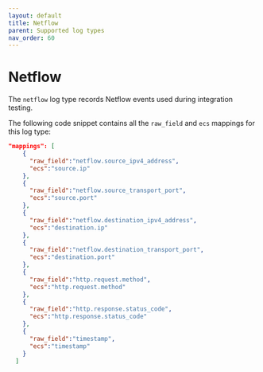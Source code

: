 ```yaml
---
layout: default
title: Netflow
parent: Supported log types
nav_order: 60
---
```


# Netflow

The `netflow` log type records Netflow events used during integration testing.

The following code snippet contains all the `raw_field`
and `ecs` mappings for this log type:

```json
"mappings": [
    {
      "raw_field":"netflow.source_ipv4_address",
      "ecs":"source.ip"
    },
    {
      "raw_field":"netflow.source_transport_port",
      "ecs":"source.port"
    },
    {
      "raw_field":"netflow.destination_ipv4_address",
      "ecs":"destination.ip"
    },
    {
      "raw_field":"netflow.destination_transport_port",
      "ecs":"destination.port"
    },
    {
      "raw_field":"http.request.method",
      "ecs":"http.request.method"
    },
    {
      "raw_field":"http.response.status_code",
      "ecs":"http.response.status_code"
    },
    {
      "raw_field":"timestamp",
      "ecs":"timestamp"
    }
  ]
```